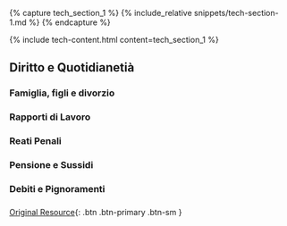 {% capture tech_section_1 %}
{% include_relative snippets/tech-section-1.md %}
{% endcapture %}

{% include tech-content.html content=tech_section_1 %}


## Diritto e Quotidianetià



### Famiglia, figli e divorzio


### Rapporti di Lavoro


### Reati Penali


### Pensione e Sussidi


### Debiti e Pignoramenti


### 



[Original Resource](https://www.straginazifasciste.it/){: .btn .btn-primary .btn-sm  }


